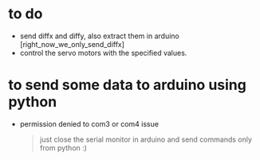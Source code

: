 # to do

- send diffx and diffy, also extract them in arduino [right_now_we_only_send_diffx]
- control the servo motors with the specified values.

# to send some data to arduino using python

- permission denied to com3 or com4 issue
  > just close the serial monitor in arduino and send commands only from python :)
